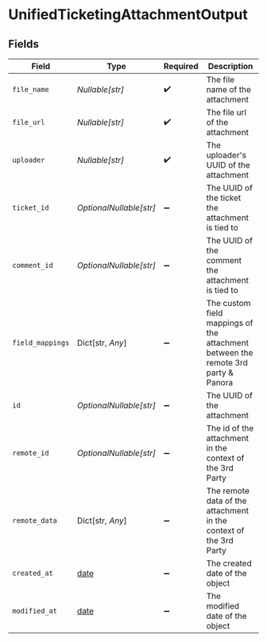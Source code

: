 # UnifiedTicketingAttachmentOutput


## Fields

| Field                                                                             | Type                                                                              | Required                                                                          | Description                                                                       |
| --------------------------------------------------------------------------------- | --------------------------------------------------------------------------------- | --------------------------------------------------------------------------------- | --------------------------------------------------------------------------------- |
| `file_name`                                                                       | *Nullable[str]*                                                                   | :heavy_check_mark:                                                                | The file name of the attachment                                                   |
| `file_url`                                                                        | *Nullable[str]*                                                                   | :heavy_check_mark:                                                                | The file url of the attachment                                                    |
| `uploader`                                                                        | *Nullable[str]*                                                                   | :heavy_check_mark:                                                                | The uploader's UUID of the attachment                                             |
| `ticket_id`                                                                       | *OptionalNullable[str]*                                                           | :heavy_minus_sign:                                                                | The UUID of the ticket the attachment is tied to                                  |
| `comment_id`                                                                      | *OptionalNullable[str]*                                                           | :heavy_minus_sign:                                                                | The UUID of the comment the attachment is tied to                                 |
| `field_mappings`                                                                  | Dict[str, *Any*]                                                                  | :heavy_minus_sign:                                                                | The custom field mappings of the attachment between the remote 3rd party & Panora |
| `id`                                                                              | *OptionalNullable[str]*                                                           | :heavy_minus_sign:                                                                | The UUID of the attachment                                                        |
| `remote_id`                                                                       | *OptionalNullable[str]*                                                           | :heavy_minus_sign:                                                                | The id of the attachment in the context of the 3rd Party                          |
| `remote_data`                                                                     | Dict[str, *Any*]                                                                  | :heavy_minus_sign:                                                                | The remote data of the attachment in the context of the 3rd Party                 |
| `created_at`                                                                      | [date](https://docs.python.org/3/library/datetime.html#date-objects)              | :heavy_minus_sign:                                                                | The created date of the object                                                    |
| `modified_at`                                                                     | [date](https://docs.python.org/3/library/datetime.html#date-objects)              | :heavy_minus_sign:                                                                | The modified date of the object                                                   |